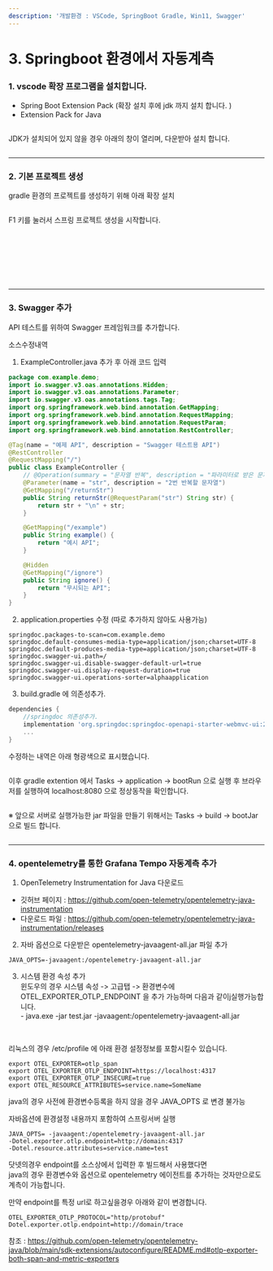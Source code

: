 ```yaml
---
description: '개발환경 : VSCode, SpringBoot Gradle, Win11, Swagger'
---
```


# 3. Springboot 환경에서 자동계측

### 1. vscode 확장 프로그램을 설치합니다.

* Spring Boot Extension Pack (확장 설치 후에 jdk 까지 설치 합니다. )
* Extension Pack for Java

<figure><img src="../.gitbook/assets/sprintbootjava.png" alt=""><figcaption></figcaption></figure>

JDK가 설치되어 있지 않을 경우 아래의 창이 열리며, 다운받아 설치 합니다.&#x20;

<div data-full-width="false">

<figure><img src="../.gitbook/assets/jdk-install.png" alt=""><figcaption></figcaption></figure>

</div>

***

### 2. 기본 프로젝트 생성

gradle 환경의 프로젝트를 생성하기 위해 아래 확장 설치

<div align="left">

<figure><img src="../.gitbook/assets/extension-gradle-for-java.png" alt=""><figcaption></figcaption></figure>

</div>

F1 키를 눌러서 스프링 프로젝트 생성을 시작합니다.    &#x20;

<figure><img src="../.gitbook/assets/K-011.png" alt=""><figcaption></figcaption></figure>

<figure><img src="../.gitbook/assets/K-012.png" alt=""><figcaption></figcaption></figure>

<figure><img src="../.gitbook/assets/K-013.png" alt=""><figcaption></figcaption></figure>

<figure><img src="../.gitbook/assets/K-014.png" alt=""><figcaption></figcaption></figure>

<figure><img src="../.gitbook/assets/K-015.png" alt=""><figcaption></figcaption></figure>

<figure><img src="../.gitbook/assets/K-016.png" alt=""><figcaption></figcaption></figure>

<figure><img src="../.gitbook/assets/K-017.png" alt=""><figcaption></figcaption></figure>

<figure><img src="../.gitbook/assets/K-018.png" alt=""><figcaption></figcaption></figure>

***

### 3. Swagger 추가

API 테스트를 위하여 Swagger 프레임워크를 추가합니다.

소스수정내역

1. ExampleController.java 추가 후 아래 코드 입력

```java
package com.example.demo;
import io.swagger.v3.oas.annotations.Hidden;
import io.swagger.v3.oas.annotations.Parameter;
import io.swagger.v3.oas.annotations.tags.Tag;
import org.springframework.web.bind.annotation.GetMapping;
import org.springframework.web.bind.annotation.RequestMapping;
import org.springframework.web.bind.annotation.RequestParam;
import org.springframework.web.bind.annotation.RestController;

@Tag(name = "예제 API", description = "Swagger 테스트용 API")
@RestController
@RequestMapping("/")
public class ExampleController {
    // @Operation(summary = "문자열 반복", description = "파라미터로 받은 문자열을 2번 반복합니다.")
    @Parameter(name = "str", description = "2번 반복할 문자열")
    @GetMapping("/returnStr")
    public String returnStr(@RequestParam("str") String str) {
        return str + "\n" + str;
    }

    @GetMapping("/example")
    public String example() {
        return "예시 API";
    }

    @Hidden
    @GetMapping("/ignore")
    public String ignore() {
        return "무시되는 API";
    }
}
```

2. application.properties 수정 (따로 추가하지 않아도 사용가능)

```properties
springdoc.packages-to-scan=com.example.demo
springdoc.default-consumes-media-type=application/json;charset=UTF-8
springdoc.default-produces-media-type=application/json;charset=UTF-8
springdoc.swagger-ui.path=/
springdoc.swagger-ui.disable-swagger-default-url=true
springdoc.swagger-ui.display-request-duration=true
springdoc.swagger-ui.operations-sorter=alphaapplication
```

3. build.gradle 에 의존성추가.

```gradle
dependencies {
    //springdoc 의존성추가.
	implementation 'org.springdoc:springdoc-openapi-starter-webmvc-ui:2.0.2' 
	...
}
```

수정하는 내역은 아래 형광색으로 표시했습니다.

<figure><img src="../.gitbook/assets/gradle-swagger-springdoc-project-tree.png" alt=""><figcaption></figcaption></figure>

이후 gradle extention 에서 Tasks -> application -> bootRun 으로 실행 후 브라우저를 실행하여 localhost:8080 으로 정상동작을 확인합니다.

<figure><img src="../.gitbook/assets/K-019.png" alt=""><figcaption></figcaption></figure>



※ 앞으로 서버로 실행가능한 jar 파일을 만들기 위해서는 Tasks -> build -> bootJar으로 빌드 합니다.

<figure><img src="../.gitbook/assets/gradle-extension-tree.png" alt=""><figcaption></figcaption></figure>

***

### 4. opentelemetry를 통한 Grafana Tempo 자동계측 추가

1. OpenTelemetry Instrumentation for Java 다운로드

* 깃허브 페이지 : https://github.com/open-telemetry/opentelemetry-java-instrumentation
* 다운로드 파일 : https://github.com/open-telemetry/opentelemetry-java-instrumentation/releases

2. 자바 옵션으로 다운받은 opentelemetry-javaagent-all.jar 파일 추가

```
JAVA_OPTS=-javaagent:/opentelemetry-javaagent-all.jar
```

3. 시스템 환경 속성 추가\
   윈도우의  경우  시스템 속성 -> 고급탭 -> 환경변수에  OTEL\_EXPORTER\_OTLP\_ENDPOINT 을 추가 가능하며 다음과 같이j실행가능합니다.   \
   \- java.exe -jar test.jar -javaagent:/opentelemetry-javaagent-all.jar

<div align="center">

<figure><img src="../.gitbook/assets/K-020.png" alt=""><figcaption></figcaption></figure>

</div>

\
리눅스의 경우   /etc/profile 에 아래 환경 설정정보를 포함시킬수 있습니다.&#x20;

```
export OTEL_EXPORTER=otlp_span
export OTEL_EXPORTER_OTLP_ENDPOINT=https://localhost:4317
export OTEL_EXPORTER_OTLP_INSECURE=true
export OTEL_RESOURCE_ATTRIBUTES=service.name=SomeName
```

java의 경우 사전에 환경변수등록을 하지 않을 경우 JAVA\_OPTS 로 변경 불가능

자바옵션에 환경설정 내용까지 포함하여 스프링서버 실행

```
JAVA_OPTS= -javaagent:/opentelemetry-javaagent-all.jar 
-Dotel.exporter.otlp.endpoint=http://domain:4317
-Dotel.resource.attributes=service.name=test
```

닷넷의경우  endpoint를  소스상에서  입력한 후 빌드해서 사용했다면\
java의 경우 환경변수와 옵션으로 opentelemetry 에이전트를 추가하는 것자만으로도  계측이 가능합니다.

만약 endpoint를 특정 url로 하고싶을경우 아래와 같이 변경합니다.

```
OTEL_EXPORTER_OTLP_PROTOCOL="http/protobuf" 
Dotel.exporter.otlp.endpoint=http://domain/trace
```

참조   : https://github.com/open-telemetry/opentelemetry-java/blob/main/sdk-extensions/autoconfigure/README.md#otlp-exporter-both-span-and-metric-exporters

